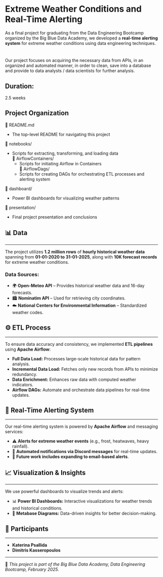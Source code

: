 # Extreme Weather Conditions and Real-Time Alerting

As a final project for graduating from the Data Engineering Bootcamp organized by the Big Blue Data Academy, we developed a **real-time 
alerting system** for extreme weather conditions using data engineering techniques. 
#
Our project focuses on acquiring the necessary data from APIs, in an organized and automated manner, in order to clean, save into a database and provide to data analysts / data scientists for further analysis.

## Duration:  
2.5 weeks   

## Project Organization  

📄 README.md  
  - The top-level README for navigating this project  

📂 notebooks/  
  - Scripts for extracting, transforming, and loading data  
  📂 AirflowContainers/  
    - Scripts for initiating Airflow in Containers  
  📂 AirflowDags/  
    - Scripts for creating DAGs for orchestrating ETL processes and alerting system  

📂 dashboard/  
  - Power BI dashboards for visualizing weather patterns  

📂 presentation/  
  - Final project presentation and conclusions  


## 📊 **Data**  
___
The project utilizes **1.2 million rows** of **hourly historical weather data** spanning from **01-01-2020 to 31-01-2025**, along with **10K forecast records** for extreme weather conditions.

### **Data Sources:**
- 🌍 **Open-Meteo API** – Provides historical weather data and 16-day forecasts.
- 🏙️ **Nominatim API** – Used for retrieving city coordinates.
- ☁️ **National Centers for Environmental Information** – Standardized weather codes.

## ⚙️ **ETL Process**  
___
To ensure data accuracy and consistency, we implemented **ETL pipelines** using **Apache Airflow**:

- **Full Data Load:** Processes large-scale historical data for pattern analysis.
- **Incremental Data Load:** Fetches only new records from APIs to minimize redundancy.
- **Data Enrichment:** Enhances raw data with computed weather indicators.
- **Airflow DAGs:** Automate and orchestrate data pipelines for real-time updates.

## 🚨 **Real-Time Alerting System**  
___
Our real-time alerting system is powered by **Apache Airflow** and messaging services:

- ⚠️ **Alerts for extreme weather events** (e.g., frost, heatwaves, heavy rainfall).
- 📩 **Automated notifications via Discord messages** for real-time updates.
- 📧 **Future work includes expanding to email-based alerts**.

## 📈 **Visualization & Insights**  
___
We use powerful dashboards to visualize trends and alerts:

- 📊 **Power BI Dashboards:** Interactive visualizations for weather trends and historical conditions.
- 📡 **Metabase Diagrams:** Data-driven insights for better decision-making.


## 👥 **Participants**  
___
- **Katerina Psallida**  
- **Dimitris Kasseropoulos**  

---

🚀 *This project is part of the Big Blue Data Academy, Data Engineering Bootcamp, February 2025.*




